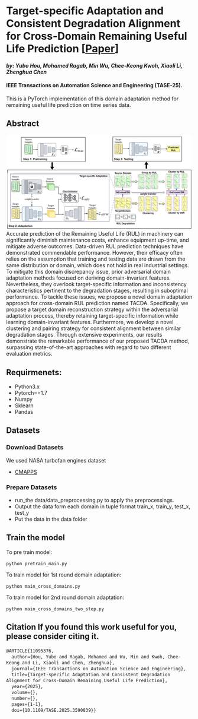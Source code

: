 # Target-specific Adaptation and Consistent Degradation Alignment for Cross-Domain Remaining Useful Life Prediction [[Paper](https://ieeexplore.ieee.org/document/11095376)]
#### *by: Yubo Hou, Mohamed Ragab, Min Wu, Chee-Keong Kwoh, Xiaoli Li, Zhenghua Chen*
#### IEEE Transactions on Automation Science and Engineering (TASE-25).

This is a PyTorch implementation of this domain adaptation method for remaining useful life prediction on time series data.

## Abstract
<img src="TACDA.png" width="1000">
Accurate prediction of the Remaining Useful Life (RUL) in machinery can significantly diminish maintenance costs, enhance equipment up-time, and mitigate adverse outcomes. Data-driven RUL prediction techniques have demonstrated commendable performance. However, their efficacy often relies on the assumption that training and testing data are drawn from the same distribution or domain, which does not hold in real industrial settings. To mitigate this domain discrepancy issue, prior adversarial domain adaptation methods focused on deriving domain-invariant features. Nevertheless, they overlook target-specific information and inconsistency characteristics pertinent to the degradation stages, resulting in suboptimal performance. To tackle these issues, we propose a novel domain adaptation approach for cross-domain RUL prediction named TACDA. Specifically, we propose a target domain reconstruction strategy within the adversarial adaptation process, thereby retaining target-specific information while learning domain-invariant features. Furthermore, we develop a novel clustering and pairing strategy for consistent alignment between similar degradation stages. Through extensive experiments, our results demonstrate the remarkable performance of our proposed TACDA method, surpassing state-of-the-art approaches with regard to two different evaluation metrics. 

## Requirmenets:
- Python3.x
- Pytorch==1.7
- Numpy
- Sklearn
- Pandas

## Datasets
### Download Datasets
We used NASA turbofan engines dataset
- [CMAPPS](https://catalog.data.gov/dataset/c-mapss-aircraft-engine-simulator-data)

### Prepare Datasets
- run_the data/data_preprocessing.py to apply the preprocessings.
- Output the data form each domain in tuple format train_x, train_y, test_x, test_y
- Put the data in the data folder

## Train the model
To pre train model:

```
python pretrain_main.py 
```
To train model for 1st round domain adaptation:

```
python main_cross_domains.py     
```

To train model for 2nd round domain adaptation:

```
python main_cross_domains_two_step.py     
```

## Citation If you found this work useful for you, please consider citing it. 
```
@ARTICLE{11095376,
  author={Hou, Yubo and Ragab, Mohamed and Wu, Min and Kwoh, Chee-Keong and Li, Xiaoli and Chen, Zhenghua},
  journal={IEEE Transactions on Automation Science and Engineering}, 
  title={Target-specific Adaptation and Consistent Degradation Alignment for Cross-Domain Remaining Useful Life Prediction}, 
  year={2025},
  volume={},
  number={},
  pages={1-1},
  doi={10.1109/TASE.2025.3590839}}
```


